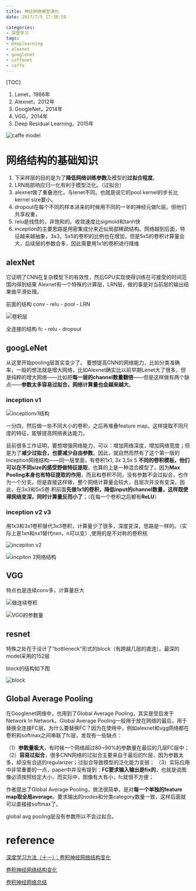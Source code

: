 ```yaml
---
title: 神经网络模型演化
date: 2017/7/5 17:38:58

categories:
- 深度学习
tags:
- deeplearning
- alexnet
- googlenet
- caffenet
- caffe
---
```

[TOC]

1. Lenet，1986年
2. Alexnet，2012年
3. GoogleNet，2014年
4. VGG，2014年
5. Deep Residual Learning，2015年


<!--more-->

<div class="github-widget" data-repo="DragonFive/python_cv_AI_ML"></div>

![caffe model][1]
# 网络结构的基础知识
1. 下采样层的目的是为了**降低网络训练参数**及模型的**过拟合程度**。
2. LRN局部响应归一化有利于模型泛化。（过拟合）
3. alexnet做了重叠池化，与lenet不同。也就是说它的pool kernel的步长比kernel size要小。
4. dropout在每个不同的样本进来的时候用不同的一半的神经元做fc层。但他们共享权重，
5. relu是线性的，非饱和的。收敛速度比sigmoid和tanh快
6. inception的主要思路是用密集成分来近似局部稀疏结构。网络越到后面，特征越来越抽象，3x3、5x5的卷积的比例也在增加，但是5x5的卷积计算量会大，后续层的参数会多，因此需要用1x1的卷积进行降维

## alexNet

它证明了CNN在复杂模型下的有效性，然后GPU实现使得训练在可接受的时间范围内得到结果
Alexnet有一个特殊的计算层，LRN层，做的事是对当前层的输出结果做平滑处理。

前面的结构  conv - relu - pool - LRN

![卷积层][2]

全连接的结构 fc - relu - dropout


## googLeNet
从这里开始pooling层其实变少了。
要想提高CNN的网络能力，比如分类准确率，一般的想法就是增大网络，比如Alexnet确实比以前早期Lenet大了很多，但是纯粹的增大网络——比如把**每一层的channel数量翻倍**——但是这样做有两个缺点——**参数太多容易过拟合，网络计算量也会越来越大**。
### inception v1
![inceptionv1结构][3]

一分四，然后做一些不同大小的卷积，之后再堆叠feature map。这样提取不同尺度的特征，能够提高网络表达能力。

目前很多工作证明，要想增强网络能力，可以：增加网络深度，增加网络宽度；但是为了**减少过拟合，也要减少自由参数**。因此，就自然而然有了这个第一版的Inception网络结构——同一层里面，有卷积1x1, 3x 3,5x 5 **不同的卷积模板，他们可以在不同size的感受野做特征提取**，也算的上是一种混合模型了。因为**Max Pooling本身也有特征提取的作用**，而且和卷积不同，没有参数不会过拟合，也作为一个分支。但是直接这样做，整个网络计算量会较大，且层次并没有变深，因此，在3x3和5x5卷 积前面**先做1x1的卷积，降低input的channel数量，这样既使得网络变深，同时计算量反而小了**；（在每一个卷积之后都有**ReLU**）

### inception v2 v3

用1x3和3x1卷积替代3x3卷积，计算量少了很多，深度变深，思路是一样的。（实际上是1xn和nx1替代nxn，n可以变）,使用的是不对称的卷积核

![incepiton v2][4]

![incpiton 2网络结构][5]

## VGG

特点也是连续conv多，计算量巨大

![做连续卷积][6]


![VGG的参数量][7]


## resnet

特殊之处在于设计了“bottleneck”形式的block（有跨越几层的直连）。最深的model采用的152层

block的结构如下图 

![block][8]


## Global Average Pooling


在Googlenet网络中，也用到了Global Average Pooling，其实是受启发于Network In Network。Global Average Pooling一般用于放在网络的最后，用于替换全连接FC层，为什么要替换FC？因为在使用中，例如alexnet和vgg网络都在卷积和softmax之间串联了fc层，发现有一些缺点：

（1）**参数量极大**，有时候一个网络超过80~90%的参数量在最后的几层FC层中； 
（2）**容易过拟合**，很多CNN网络的过拟合主要来自于最后的fc层，因为参数太多，却没有合适的regularizer；过拟合导致模型的泛化能力变弱； 
（3）实际应用中非常重要的一点，paper中并没有提到：**FC要求输入输出是fix的**，也就是说图像必须按照给定大小，而实际中，图像有大有小，fc就很不方便；

作者提出了Global Average Pooling，做法很简单，是对**每一个单独的feature map取全局average**。要求输出的nodes和分类category数量一致，这样后面就可以直接接softmax了。

global avg pooling层没有参数所以不会过拟合。

# reference

[深度学习方法（十一）：卷积神经网络结构变化](http://blog.csdn.net/xbinworld/article/details/61674836)

[卷积神经网络结构变化](http://blog.csdn.net/xbinworld/article/details/61210499)

[卷积神经网络总结](http://www.shuang0420.com/2017/04/25/%E5%8D%B7%E7%A7%AF%E7%A5%9E%E7%BB%8F%E7%BD%91%E7%BB%9C%20CNN%20%E7%AC%94%E8%AE%B0(%E9%AB%98%E7%BA%A7%E7%AF%87)/)

  [1]: https://www.github.com/DragonFive/CVBasicOp/raw/master/%E5%B0%8F%E4%B9%A6%E5%8C%A0/1503832736486.jpg
  [2]: https://www.github.com/DragonFive/CVBasicOp/raw/master/%E5%B0%8F%E4%B9%A6%E5%8C%A0/1502709541017.jpg
  [3]: https://www.github.com/DragonFive/CVBasicOp/raw/master/%E5%B0%8F%E4%B9%A6%E5%8C%A0/1502709248613.jpg
  [4]: https://www.github.com/DragonFive/CVBasicOp/raw/master/%E5%B0%8F%E4%B9%A6%E5%8C%A0/1502710845336.jpg
  [5]: https://www.github.com/DragonFive/CVBasicOp/raw/master/%E5%B0%8F%E4%B9%A6%E5%8C%A0/1502710981337.jpg
  [6]: https://www.github.com/DragonFive/CVBasicOp/raw/master/%E5%B0%8F%E4%B9%A6%E5%8C%A0/1502710007686.jpg
  [7]: https://www.github.com/DragonFive/CVBasicOp/raw/master/1505876579495.jpg
  [8]: https://www.github.com/DragonFive/CVBasicOp/raw/master/%E5%B0%8F%E4%B9%A6%E5%8C%A0/1502710123203.jpg